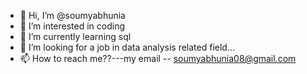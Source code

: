 - 👋 Hi, I’m @soumyabhunia
- 👀 I’m interested in coding
- 🌱 I’m currently learning sql
- 💞️ I’m looking for a job in data analysis related field...
- 📫 How to reach me??---my email -- soumyabhunia08@gmail.com

<!---
soumyabhunia/soumyabhunia is a ✨ special ✨ repository because its `README.md` (this file) appears on your GitHub profile.
You can click the Preview link to take a look at your changes.
--->
